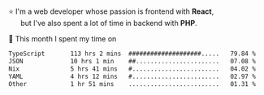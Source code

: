 ⭐ I'm a web developer whose passion is frontend with <b>React</b>,<br/>
&nbsp; &nbsp; &nbsp; but I've also spent a lot of time in backend with <b>PHP</b>.

📅 This month I spent my time on

<!--START_SECTION:waka-->

```txt
TypeScript       113 hrs 2 mins  ####################.....   79.84 %
JSON             10 hrs 1 min    ##.......................   07.08 %
Nix              5 hrs 41 mins   #........................   04.02 %
YAML             4 hrs 12 mins   #........................   02.97 %
Other            1 hr 51 mins    .........................   01.31 %
```

<!--END_SECTION:waka-->
